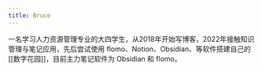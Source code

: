 ```yaml
---
title: Bruce
---
```


一名学习人力资源管理专业的大四学生，从2018年开始写博客，2022年接触知识管理与笔记应用，先后尝试使用 flomo、Notion、Obsidian、等软件搭建自己的[[数字花园]]，目前主力笔记软件为 Obsidian 和 flomo。